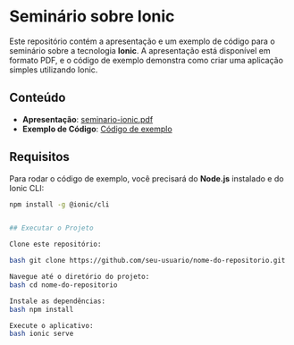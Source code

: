 # Seminário sobre Ionic

Este repositório contém a apresentação e um exemplo de código para o seminário sobre a tecnologia **Ionic**. A apresentação está disponível em formato PDF, e o código de exemplo demonstra como criar uma aplicação simples utilizando Ionic.

## Conteúdo

- **Apresentação**: [seminario-ionic.pdf](apresentacao/framework-ionic.pdf)
- **Exemplo de Código**: [Código de exemplo](codigo-exemplo/pokemon-APP/pokemonGO/)

## Requisitos

Para rodar o código de exemplo, você precisará do **Node.js** instalado e do Ionic CLI:

```bash
npm install -g @ionic/cli


## Executar o Projeto

Clone este repositório:

bash git clone https://github.com/seu-usuario/nome-do-repositorio.git

Navegue até o diretório do projeto:
bash cd nome-do-repositorio

Instale as dependências:
bash npm install

Execute o aplicativo:
bash ionic serve

